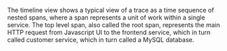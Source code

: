 The timeline view shows a typical view of a trace as a time sequence of nested spans, where a span represents a unit of work within a single service. The top level span, also called the root span, represents the main HTTP request from Javascript UI to the frontend service, which in turn called customer service, which in turn called a MySQL database.

